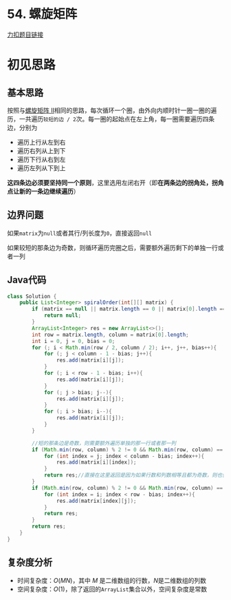 # 54. 螺旋矩阵

[力扣题目链接](https://leetcode-cn.com/problems/spiral-matrix/)


# 初见思路

## 基本思路
按照与<a href="./0059. 螺旋矩阵 II.md">螺旋矩阵 II</a>相同的思路，每次循环一个圈，由外向内顺时针一圈一圈的遍历，一共遍历`较短的边 / 2`次。每一圈的起始点在左上角，每一圈需要遍历四条边，分别为
- 遍历上行从左到右
- 遍历右列从上到下
- 遍历下行从右到左
- 遍历左列从下到上

**这四条边必须要坚持同一个原则**，这里选用左闭右开（即**在两条边的拐角处，拐角点让新的一条边继续遍历**）


## 边界问题

如果`matrix`为`null`或者其行/列长度为`0`，直接返回`null`

如果较短的那条边为奇数，则循环遍历完圈之后，需要额外遍历剩下的单独一行或者一列

## Java代码
```java
class Solution {
    public List<Integer> spiralOrder(int[][] matrix) {
        if (matrix == null || matrix.length == 0 || matrix[0].length == 0){
            return null;
        }
        ArrayList<Integer> res = new ArrayList<>();
        int row = matrix.length, column = matrix[0].length;
        int i = 0, j = 0, bias = 0;
        for (; i < Math.min(row / 2, column / 2); i++, j++, bias++){
            for (; j < column - 1 - bias; j++){
                res.add(matrix[i][j]);
            }
            for (; i < row - 1 - bias; i++){
                res.add(matrix[i][j]);
            }
            for (; j > bias; j--){
                res.add(matrix[i][j]);
            }
            for (; i > bias; i--){
                res.add(matrix[i][j]);
            }
        }

        //短的那条边是奇数，则需要额外遍历单独的那一行或者那一列
        if (Math.min(row, column) % 2 != 0 && Math.min(row, column) == row){
            for (int index = j; index < column - bias; index++){
                res.add(matrix[i][index]);
            }
            return res;//直接在这里返回是因为如果行数和列数相等且都为奇数，则也会进入下面的语句
        }
        if (Math.min(row, column) % 2 != 0 && Math.min(row, column) == column){
            for (int index = i; index < row - bias; index++){
                res.add(matrix[index][j]);
            }
            return res;
        }
        return res;
    }
}
```

## 复杂度分析
- 时间复杂度：$O(MN)$，其中 $M$ 是二维数组的行数，$N$是二维数组的列数
- 空间复杂度：$O(1)$，除了返回的`ArrayList`集合以外，空间复杂度是常数